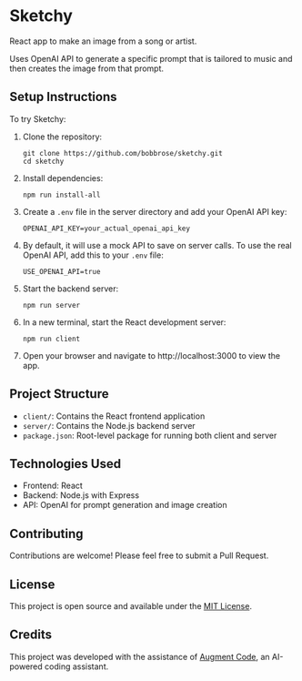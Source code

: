 # Sketchy

React app to make an image from a song or artist.

Uses OpenAI API to generate a specific prompt that is tailored to music and then creates the image from that prompt.

## Setup Instructions

To try Sketchy:

1. Clone the repository:
   ```
   git clone https://github.com/bobbrose/sketchy.git
   cd sketchy
   ```

2. Install dependencies:
   ```
   npm run install-all
   ```

3. Create a `.env` file in the server directory and add your OpenAI API key:
   ```
   OPENAI_API_KEY=your_actual_openai_api_key
   ```

4. By default, it will use a mock API to save on server calls. To use the real OpenAI API, add this to your `.env` file:
   ```
   USE_OPENAI_API=true
   ```

5. Start the backend server:
   ```
   npm run server
   ```

6. In a new terminal, start the React development server:
   ```
   npm run client
   ```

7. Open your browser and navigate to http://localhost:3000 to view the app.
## Project Structure

- `client/`: Contains the React frontend application
- `server/`: Contains the Node.js backend server
- `package.json`: Root-level package for running both client and server

## Technologies Used

- Frontend: React
- Backend: Node.js with Express
- API: OpenAI for prompt generation and image creation

## Contributing

Contributions are welcome! Please feel free to submit a Pull Request.

## License

This project is open source and available under the [MIT License](LICENSE).
## Credits

This project was developed with the assistance of [Augment Code](https://www.augmentcode.com/), an AI-powered coding assistant.
